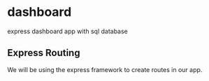 # dashboard
express dashboard app with sql database

## Express Routing
We will be using the express framework to create routes in our app.